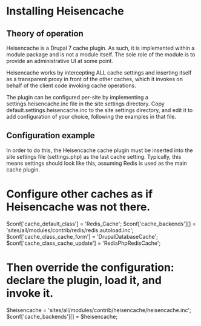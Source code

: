 Installing Heisencache
======================

Theory of operation
-------------------

Heisencache is a Drupal 7 cache plugin. As such, it is implemented within a
module package and is not a module itself. The sole role of the module is to
provide an administrative UI at some point.

Heisencache works by intercepting ALL cache settings and inserting itself as a
transparent proxy in front of the other caches, which it invokes on behalf of
the client code invoking cache operations.

The plugin can be configured per-site by implementing a settings.heisencache.inc
file in the site settings directory. Copy default.settings.heisencache.inc to
the site settings directory, and edit it to add configuration of your choice,
following the examples in that file.


Configuration example
---------------------

In order to do this, the Heisencache cache plugin must be inserted into the
site settings file (settings.php) as the last cache setting. Typically, this
means settings should look like this, assuming Redis is used as the main cache
plugin.

# Configure other caches as if Heisencache was not there.
$conf['cache_default_class']         = 'Redis_Cache';
$conf['cache_backends'][]            = 'sites/all/modules/contrib/redis/redis.autoload.inc';
$conf['cache_class_cache_form']      = 'DrupalDatabaseCache';
$conf['cache_class_cache_update']    = 'RedisPhpRedisCache';

# Then override the configuration: declare the plugin, load it, and invoke it.
$heisencache = 'sites/all/modules/contrib/heisencache/heisencache.inc';
$conf['cache_backends'][] = $heisencache;
